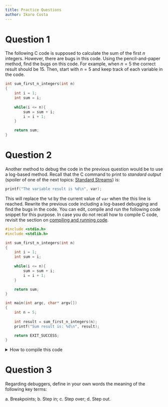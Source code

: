```yaml
---
title: Practice Questions
author: Ikaro Costa
---
```


Question 1
==========

The following C code is supposed to calculate the sum of the first $n$ integers.
However, there are bugs in this code. Using the pencil-and-paper method, find the
bugs on this code. For example, when $n = 5$ the correct result should be $15$.
Then, start with $n=5$ and keep track of each variable in the code.

```C
int sum_first_n_integers(int n)
{
    int i = 1;
    int sum = i;
    
    while(i <= n){
        sum = sum + i;
        i = i + 1;
    }

    return sum;
}
```

Question 2
==========

Another method to debug the code in the previous question would be to use a log-based
method. Recall that the C command to print to *standard output* (spoiler of one
of the next topics: [Standard Streams](https://en.wikipedia.org/wiki/Standard_streams#:~:text=std%3A%3Acin%20.-,Standard%20output%20(stdout),Not%20all%20programs%20generate%20output.))
is:

```C
printf("The variable result is %d\n", var);
```

This will replace the `%d` by the current value of `var` when the this line is reached.
Rewrite the previous code including a log-based debugging and find the bugs in the code. You can edit, compile and run the following code snippet for this purpose. In case you do not recall how to compile C code, revisit the section on [compiling and running code](https://university-of-manitoba-computer-science.github.io/tools-n-techniques/topic03/topic-2.html).

```C
#include <stdio.h>
#include <stdlib.h>

int sum_first_n_integers(int n)
{
    int i = 1;
    int sum = i;
    
    while(i <= n){
        sum = sum + i;
        i = i + 1;
    }

    return sum;
}

int main(int argc, char* argv[])
{
    int n = 5;
    
    int result = sum_first_n_integers(n);
    printf("Sum result is: %d\n", result);

    return EXIT_SUCCESS;
}
```
<details><summary>How to compile this code</summary>
Using the terminal, you can save this code in a file and name it `int_sum.c`, for example. Compile the C code by running:

```bash
clang -Wall int_sum.c -o int_sum
```

And run the executable:

```bash
./int_sum
```

</details>

    

Question 3
==========

Regarding debuggers, define in your own words the meaning of the following key terms:

a. Breakpoints;
b. Step in;
c. Step over;
d. Step out.
